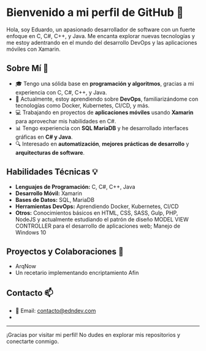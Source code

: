 # Bienvenido a mi perfil de GitHub 👋

Hola, soy Eduardo, un apasionado desarrollador de software con un fuerte enfoque en C, C#, C++, y Java. Me encanta explorar nuevas tecnologías y me estoy adentrando en el mundo del desarrollo DevOps y las aplicaciones móviles con Xamarin.

## Sobre Mí 🚀

- 🎓 Tengo una sólida base en **programación y algoritmos**, gracias a mi experiencia con C, C#, C++, y Java.
- 🌱 Actualmente, estoy aprendiendo sobre **DevOps**, familiarizándome con tecnologías como Docker, Kubernetes, CI/CD, y más.
- 💻 Trabajando en proyectos de **aplicaciones móviles** usando **Xamarin** para aprovechar mis habilidades en C#.
- 📊 Tengo experiencia con **SQL MariaDB** y he desarrollado interfaces gráficas en **C# y Java**.
- 🔍 Interesado en **automatización**, **mejores prácticas de desarrollo** y **arquitecturas de software**.

## Habilidades Técnicas 💡
 
- **Lenguajes de Programación:** C, C#, C++, Java
- **Desarrollo Móvil:** Xamarin
- **Bases de Datos:** SQL, MariaDB
- **Herramientas DevOps:** Aprendiendo Docker, Kubernetes, CI/CD
- **Otros:** Conocimientos básicos en HTML, CSS, SASS, Gulp, PHP, NodeJS y actualmente estudiando el patrón de diseño MODEL VIEW CONTROLLER para el desarrollo de aplicaciones web; Manejo de Windows 10

## Proyectos y Colaboraciones 🌟

- ArqNow
- Un recetario implementando encriptamiento Afin

## Contacto 📫

- 📧 Email: [contacto@edndev.com](mailto:contacto@edndev.com)
- 
---

¡Gracias por visitar mi perfil! No dudes en explorar mis repositorios y conectarte conmigo.


